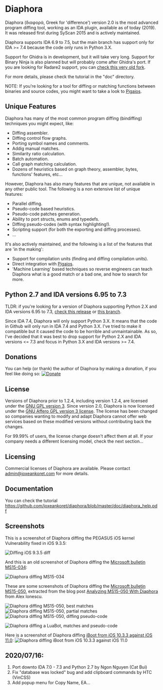 # Diaphora

Diaphora (διαφορά, Greek for 'difference') version 2.0 is the most advanced program diffing tool, working as an IDA plugin, available as of today (2019). It was released first during SyScan 2015 and is actively maintained.

Diaphora supports IDA 6.9 to 7.5, but the main branch has support only for IDA >= 7.4 because the code only runs in Python 3.X.

Support for Ghidra is in development, but it will take very long. Support for Binary Ninja is also planned but will probably come after Ghidra's port. If you are looking for Radare2 support, you can [check this very old fork](https://github.com/radare/diaphora).

For more details, please check the tutorial in the "doc" directory.

NOTE: If you're looking for a tool for diffing or matching functions between binaries and source codes, you might want to take a look to [Pigaios](https://github.com/joxeankoret/pigaios).

## Unique Features

Diaphora has many of the most common program diffing (bindiffing) techniques you might expect, like:

 * Diffing assembler.
 * Diffing control flow graphs.
 * Porting symbol names and comments.
 * Addig manual matches.
 * Similarity ratio calculation.
 * Batch automation.
 * Call graph matching calculation.
 * Dozens of heuristics based on graph theory, assembler, bytes, functions' features, etc...

However, Diaphora has also many features that are unique, not available in any other public tool. The following is a non extensive list of unique features:

 * Parallel diffing.
 * Pseudo-code based heuristics.
 * Pseudo-code patches generation.
 * Ability to port structs, enums and typedefs.
 * Diffing pseudo-codes (with syntax highlighting!).
 * Scripting support (for both the exporting and diffing processes).
 * ...

It's also actively maintained, and the following is a list of the features that are 'in the making':

 * Support for compilation units (finding and diffing compilation units).
 * Direct integration with [Pigaios](https://github.com/joxeankoret/pigaios).
 * 'Machine Learning' based techniques so reverse engineers can teach Diaphora what is a good match or a bad one, and how to search for more.

## Python 2.7 and IDA versions 6.95 to 7.3

TLDR: if you're looking for a version of Diaphora supporting Python 2.X and IDA versions 6.95 to 7.3, [check this release](https://github.com/joxeankoret/diaphora/releases/tag/1.2.4) or [this branch](https://github.com/joxeankoret/diaphora/tree/diaphora-1.2).

Since IDA 7.4, Diaphora will only support Python 3.X. It means that the code in Github will only run in IDA 7.4 and Python 3.X. I've tried to make it compatible but it caused the code to be horrible and unmaintainable. As so, I've decided that it was best to drop support for Python 2.X and IDA versions <= 7.3 and focus in Python 3.X and IDA versions >= 7.4.

## Donations

You can help (or thank) the author of Diaphora by making a donation, if you feel like doing so: [![Donate](https://img.shields.io/badge/Donate-PayPal-green.svg)](https://www.paypal.com/cgi-bin/webscr?cmd=_s-xclick&amp;hosted_button_id=68Z4H8SE7N64L)

## License

Versions of Diaphora prior to 1.2.4, including version 1.2.4, are licensed under the [GNU GPL version 3](https://www.gnu.org/licenses/gpl-3.0.html). Since version 2.0, Diaphora is now licensed under the [GNU Affero GPL version 3 license](https://www.gnu.org/licenses/agpl-3.0.html). The license has been changed so companies wanting to modify and adapt Diaphora cannot offer web services based on these modified versions without contributing back the changes.

For 99.99% of users, the license change doesn't affect them at all. If your company needs a different licensing model, check the next section...

## Licensing

Commercial licenses of Diaphora are available. Please contact admin@joxeankoret.com for more details.

## Documentation

You can check the tutorial https://github.com/joxeankoret/diaphora/blob/master/doc/diaphora_help.pdf

## Screenshots

This is a screenshot of Diaphora diffing the PEGASUS iOS kernel Vulnerability fixed in iOS 9.3.5:

![Diffing iOS 9.3.5 diff](http://sektioneins.de/images/diaphora1.png)

And this is an old screenshot of Diaphora diffing the [Microsoft bulletin MS15-034](https://technet.microsoft.com/en-us/library/security/ms15-034.aspx):

![Diaphora diffing MS15-034](https://pbs.twimg.com/media/CCnruP_W0AA8ksc.png:large)

These are some screenshots of Diaphora diffing the [Microsoft bulletin MS15-050]( https://technet.microsoft.com/en-us/library/security/ms15-050.aspx), extracted from the blog post [Analyzing MS15-050 With Diaphora](http://www.alex-ionescu.com/?p=271) from Alex Ionescu.

![Diaphora diffing MS15-050, best matches](http://www.alex-ionescu.com/wp-content/uploads/diaphora2.png)
![Diaphora diffing MS15-050, partial matches](http://www.alex-ionescu.com/wp-content/uploads/diaphora3.png)
![Diaphora diffing MS15-050, diffing pseudo-code](http://www.alex-ionescu.com/wp-content/uploads/diaphora1.png)

![Diaphora diffing a LuaBot, matches and pseudo-code](https://1.bp.blogspot.com/-O5UjSOyjCgg/V5byA-ozXVI/AAAAAAAABaY/yRTMDTSD9zI0mSy4AsHN21ZYf_YvctnkwCLcB/s1600/evs-compile.png)


Here is a screenshot of Diaphora diffing [iBoot from iOS 10.3.3 against iOS 11.0](https://blog.matteyeux.com/hacking/2018/04/04/diaphora-diff-and-ida.html):
![Diaphora diffing iBoot from iOS 10.3.3 against iOS 11.0](https://blog.matteyeux.com/images/newgraph.PNG)

## 2020/07/16:
1. Port downto IDA 7.0 - 7.3 and Python 2.7 by Ngon Nguyen (Cat Bui)
2. Fix "database was locked" bug and add clipboard commands by HTC (VinCSS)
3. Add popup menu for Copy Name, EA...
